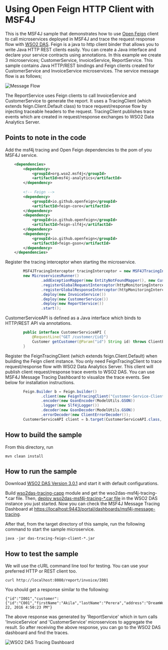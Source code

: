 # Using Open Feign HTTP Client with MSF4J

This is the MSF4J sample that demonstrates how to use [Open Feign](https://github.com/OpenFeign/feign) client to call microservices deployed in MSF4J and trace the request response flow with [WSO2 DAS](http://wso2.com/products/data-analytics-server/).
Feign is a java to http client binder that allows you to write Java HTTP REST clients easily. You can create a Java interface and declare your service contracts using annotations.
In this example we create 3 microservices; CustomerService, InvoiceService, ReportService. This sample contains Java HTTP/REST bindings and Feign clients created for CustomerService and InvoiceService microservices.
The service message flow is as follows;

![Message Flow](resources/message-flow.png)

The ReportService uses Feign clients to call InvoiceService and CustomerService to generate the report. It uses a TracingClient (which extends feign.Client.Default class) to trace request/response flow by injecting traceable headers to the request. TracingClient publishes trace events which are created in request/response exchanges to WSO2 Data Analytics Server.

## Points to note in the code

Add the msf4j tracing and Open Feign dependencies to the pom of you MSF4J service.
```xml
    <dependencies>
        <dependency>
            <groupId>org.wso2.msf4j</groupId>
            <artifactId>msf4j-analytics</artifactId>
        </dependency>
        
        <!-- Feign -->
        <dependency>
            <groupId>io.github.openfeign</groupId>
            <artifactId>feign-core</artifactId>            
        </dependency>
        <dependency>
            <groupId>io.github.openfeign</groupId>
            <artifactId>feign-slf4j</artifactId>            
        </dependency>
        <dependency>
            <groupId>io.github.openfeign</groupId>
            <artifactId>feign-gson</artifactId>            
        </dependency>
    </dependencies>
```

Register the tracing interceptor when starting the microservice.
```java
        MSF4JTracingInterceptor tracingInterceptor = new MSF4JTracingInterceptor("Service-Chaining");
        new MicroservicesRunner()
                .addExceptionMapper(new EntityNotFoundMapper(), new CustomerNotFoundMapper())
                .registerGlobalRequestInterceptor(httpMonitoringInterceptor)
                .registerGlobalResponseInterceptor(httpMonitoringInterceptor)
                .deploy(new InvoiceService())
                .deploy(new CustomerService())
                .deploy(new ReportService())
                .start();
```

CustomerServiceAPI is defined as a Java interface which binds to HTTP/REST API via annotations.
```java
        public interface CustomerServiceAPI {
            @RequestLine("GET /customer/{id}")
            Customer getCustomer(@Param("id") String id) throws ClientException;
        }
```


Register the FeignTracingClient (which extends feign.Client.Default) when building the Feign client instance. You only need FeignTracingClient to trace request/response flow with WSO2 Data Analytics Server.
This client will publish client request/response trace events to WSO2 DAS. You can use MSF4J Message Tracing Dashboard to visualize the trace events. See below for installation instructions.

```java
        Feign.Builder b = Feign.builder()
                .client(new FeignTracingClient("Customer-Service-Client", analyticsEndpoint))
                .encoder(new GsonEncoder(ModelUtils.GSON))
                .logger(new Slf4jLogger())
                .decoder(new GsonDecoder(ModelUtils.GSON))
                .errorDecoder(new ClientErrorDecoder());
        CustomerServiceAPI client = b.target(CustomerServiceAPI.class, serviceEndpoint);
```

## How to build the sample

From this directory, run

```
mvn clean install
```

## How to run the sample

Download [WSO2 DAS Version 3.0.1](http://wso2.com/products/data-analytics-server/) and start it with default configurations.

Build [wso2das-tracing-capp](../../analytics/wso2das-tracing-capp) module and get the wso2das-msf4j-tracing-*.car file. 
Then, [deploy wso2das-msf4j-tracing-*.car file](https://docs.wso2.com/display/DAS301/Packaging+Artifacts+as+a+C-App+Archive#PackagingArtifactsasaC-AppArchive-DeployingacAppDeployingaC-App) 
in the WSO2 DAS instance you just started. Now you can check the MSF4J Message Tracing Dashboard at 
[https://localhost:9443/portal/dashboards/msf4j-message-tracing](https://localhost:9443/portal/dashboards/msf4j-message-tracing).

After that, from the target directory of this sample, run the following command to start the sample microservice.
```
java -jar das-tracing-feign-client-*.jar
```

## How to test the sample

We will use the cURL command line tool for testing. You can use your preferred HTTP or REST client too.

```
curl http://localhost:8080/report/invoice/I001
```

You should get a response similar to the following:

```
{"id":"I001","customer":{"id":"C001","firstName":"Akila","lastName":"Perera","address":"DreamWorld!"},"amount":250.15,"date":"Aug 22, 2016 4:50:23 PM"}
```

The above response was generated by 'ReportService' which in turn calls 'InvoiceService' and 'CustomerService' microservices to aggregate the result.
So after receiving the above response, you can go to the WSO2 DAS dashboard and find the traces.


![WSO2 DAS Tracing Dashboard](resources/wso2das-tracing-gadget.png)